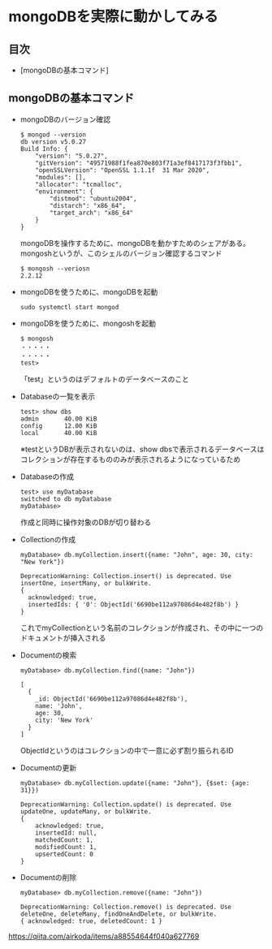 # mongoDBを実際に動かしてみる

## 目次

- [mongoDBの基本コマンド]


## mongoDBの基本コマンド

- mongoDBのバージョン確認
    ```shell
    $ mongod --version
    db version v5.0.27
    Build Info: {
        "version": "5.0.27",
        "gitVersion": "49571988f1fea870e803f71a3ef8417173f3fbb1",
        "openSSLVersion": "OpenSSL 1.1.1f  31 Mar 2020",
        "modules": [],
        "allocator": "tcmalloc",
        "environment": {
            "distmod": "ubuntu2004",
            "distarch": "x86_64",
            "target_arch": "x86_64"
        }
    }
    ```

    mongoDBを操作するために、mongoDBを動かすためのシェアがある。  
    mongoshというが、このシェルのバージョン確認するコマンド  
    ```shell
    $ mongosh --veriosn
    2.2.12
    ```

- mongoDBを使うために、mongoDBを起動
    ```shell
    sudo systemctl start mongod
    ```

- mongoDBを使うために、mongoshを起動
    ```shell
    $ mongosh
    ・・・・・
    ・・・・・
    test> 
    ```
    「test」というのはデフォルトのデータベースのこと  

- Databaseの一覧を表示  
    ```shell 
    test> show dbs
    admin       40.00 KiB
    config      12.00 KiB
    local       40.00 KiB
    ```
    ※testというDBが表示されないのは、show dbsで表示されるデータベースはコレクションが存在するもののみが表示されるようになっているため  

- Databaseの作成
    ```shell
    test> use myDatabase
    switched to db myDatabase
    myDatabase> 
    ```
    作成と同時に操作対象のDBが切り替わる  

- Collectionの作成
    ```shell
    myDatabase> db.myCollection.insert({name: "John", age: 30, city: "New York"})

    DeprecationWarning: Collection.insert() is deprecated. Use insertOne, insertMany, or bulkWrite.
    {
      acknowledged: true,
      insertedIds: { '0': ObjectId('6690be112a97086d4e482f8b') }
    }
    ```
    これでmyCollectionという名前のコレクションが作成され、その中に一つのドキュメントが挿入される  

- Documentの検索
    ```shell
    myDatabase> db.myCollection.find({name: "John"})
    
    [
      {
        _id: ObjectId('6690be112a97086d4e482f8b'),
        name: 'John',
        age: 30,
        city: 'New York'
      }
    ]
    ```
    ObjectIdというのはコレクションの中で一意に必ず割り振られるID  

- Documentの更新
    ```shell
    myDatabase> db.myCollection.update({name: "John"}, {$set: {age: 31}})

    DeprecationWarning: Collection.update() is deprecated. Use updateOne, updateMany, or bulkWrite.
    {
        acknowledged: true,
        insertedId: null,
        matchedCount: 1,
        modifiedCount: 1,
        upsertedCount: 0
    }
    ```

- Documentの削除
    ```shell
    myDatabase> db.myCollection.remove({name: "John"})

    DeprecationWarning: Collection.remove() is deprecated. Use deleteOne, deleteMany, findOneAndDelete, or bulkWrite.
    { acknowledged: true, deletedCount: 1 }
    ```



https://qiita.com/airkoda/items/a88554644f040a627769